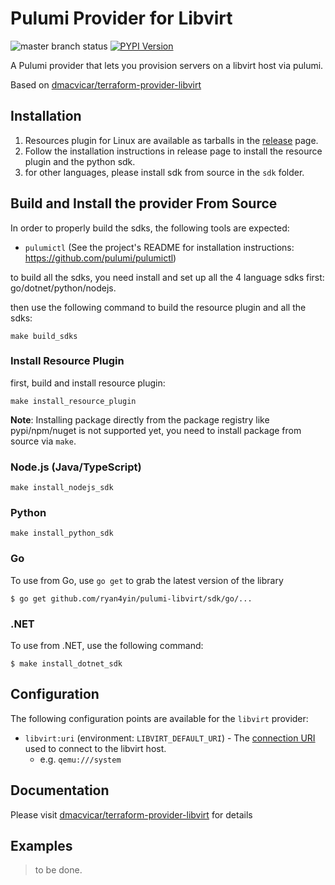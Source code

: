 Pulumi Provider for Libvirt
======

![master branch status](https://github.com/ryan4yin/pulumi-libvirt/workflows/master/badge.svg)
[![PYPI Version](https://img.shields.io/pypi/v/pulumi_libvirt.svg)](https://pypi.org/project/pulumi_libvirt/)

A Pulumi provider that lets you provision servers on a libvirt host via pulumi.


Based on [dmacvicar/terraform-provider-libvirt](https://github.com/dmacvicar/terraform-provider-libvirt)

## Installation

1. Resources plugin for Linux are available as tarballs in the [release](https://github.com/ryan4yin/pulumi-libvirt/releases) page.
1. Follow the installation instructions in release page to install the resource plugin and the python sdk.
1. for other languages, ​​please install sdk from source in the `sdk` folder.

## Build and Install the provider From Source

In order to properly build the sdks, the following tools are expected:
- `pulumictl` (See the project's README for installation instructions: https://github.com/pulumi/pulumictl)

to build all the sdks, you need install and set up all the 4 language sdks first: go/dotnet/python/nodejs.

then use the following command to build the resource plugin and all the sdks:

```shell
make build_sdks
```

### Install Resource Plugin 

first, build and install resource plugin:

```shell
make install_resource_plugin
```

**Note**: Installing package directly from the package registry like pypi/npm/nuget is not supported yet, you need to install package from source via `make`.


### Node.js (Java/TypeScript)

```shell
make install_nodejs_sdk
```

### Python

```shell
make install_python_sdk
```

### Go

To use from Go, use `go get` to grab the latest version of the library

    $ go get github.com/ryan4yin/pulumi-libvirt/sdk/go/...


### .NET

To use from .NET, use the following command:

    $ make install_dotnet_sdk

## Configuration

The following configuration points are available for the `libvirt` provider:

- `libvirt:uri` (environment: `LIBVIRT_DEFAULT_URI`) - The [connection URI](https://libvirt.org/uri.html) used to connect to the libvirt host.
  - e.g. `qemu:///system`

## Documentation

Please visit [dmacvicar/terraform-provider-libvirt](https://github.com/dmacvicar/terraform-provider-libvirt) for details

## Examples

>to be done.


